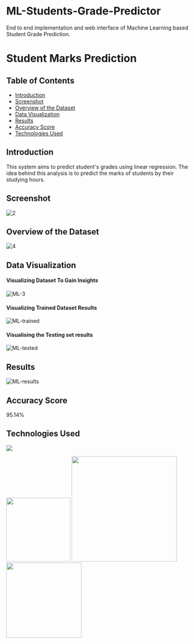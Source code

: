 # ML-Students-Grade-Predictor
End to end implementation and web interface of Machine Learning based Student Grade Prediction.

# Student Marks Prediction

## Table of Contents
  * [Introduction](#introduction)
  * [Screenshot](#screenshot)
  * [Overview of the Dataset](#overview-of-the-dataset)
  * [Data Visualization](#data-visualization)
  * [Results](#results)
  * [Accuracy Score](#accuracy-score)
  * [Technologies Used](#technologies-used)
  
## Introduction
This system aims to predict student's grades using linear regression. The idea behind this analysis is to predict the marks of students by their studying hours. <br/>

## Screenshot
![2](https://user-images.githubusercontent.com/58237064/120078165-f5513500-c062-11eb-83ed-ae05317c385d.JPG)

## Overview of the Dataset
![4](https://user-images.githubusercontent.com/58237064/120078326-d1422380-c063-11eb-816e-55197024dd72.JPG)

## Data Visualization

#### Visualizing Dataset To Gain Insights
![ML-3](https://user-images.githubusercontent.com/58237064/120078350-fafb4a80-c063-11eb-8633-d8d22aba5851.JPG)

#### Visualizing Trained Dataset Results
![ML-trained](https://user-images.githubusercontent.com/58237064/120078477-9e4c5f80-c064-11eb-98ff-80219c2187da.JPG)

#### Visualising the Testing set results
![ML-tested](https://user-images.githubusercontent.com/58237064/120078491-b02e0280-c064-11eb-8f25-a7bd37c68c8c.JPG)

## Results
![ML-results](https://user-images.githubusercontent.com/58237064/120078538-d0f65800-c064-11eb-96e6-d1b0e9a6accc.JPG)

## Accuracy Score
95.14%

## Technologies Used

![](https://forthebadge.com/images/badges/made-with-python.svg)

[<img target="_blank" src="https://flask.palletsprojects.com/en/1.1.x/_images/flask-logo.png" width=170>](https://flask.palletsprojects.com/en/1.1.x/) [<img target="_blank" src="https://upload.wikimedia.org/wikipedia/commons/thumb/3/38/Jupyter_logo.svg/1200px-Jupyter_logo.svg.png" width=280>](https://jupyter.org) [<img target="_blank" src="https://scikit-learn.org/stable/_static/scikit-learn-logo-small.png" width=200>](https://scikit-learn.org/stable/) 

